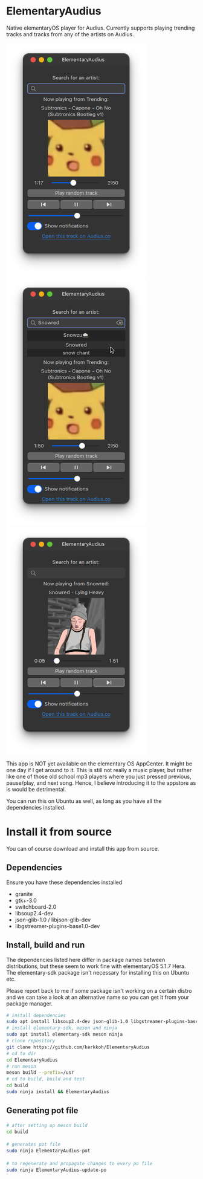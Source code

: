 # ElementaryAudius 

Native elementaryOS player for Audius. Currently supports playing trending tracks and tracks from any of the artists on Audius.

![Trending page](https://github.com/kerkkoh/ElementaryAudius/blob/main/screenshots/0_trending.png?raw=true)
![Search on trending page](https://github.com/kerkkoh/ElementaryAudius/blob/main/screenshots/1_search.png?raw=true)
![Artist page](https://github.com/kerkkoh/ElementaryAudius/blob/main/screenshots/2_artist.png?raw=true)

This app is NOT yet available on the elementary OS AppCenter. It might be one day if I get around to it. This is still not really a music player, but rather like one of those old school mp3 players where you just pressed previous, pause/play, and next song. Hence, I believe introducing it to the appstore as is would be detrimental.

You can run this on Ubuntu as well, as long as you have all the dependencies installed.

# Install it from source

You can of course download and install this app from source.

## Dependencies

Ensure you have these dependencies installed

* granite
* gtk+-3.0
* switchboard-2.0
* libsoup2.4-dev
* json-glib-1.0 / libjson-glib-dev
* libgstreamer-plugins-base1.0-dev

## Install, build and run

The dependencies listed here differ in package names between distributions, but these seem to work fine with elementaryOS 5.1.7 Hera. The elementary-sdk package isn't necessary for installing this on Ubuntu etc.

Please report back to me if some package isn't working on a certain distro and we can take a look at an alternative name so you can get it from your package manager.

```bash
# install dependencies
sudo apt install libsoup2.4-dev json-glib-1.0 libgstreamer-plugins-base1.0-dev
# install elementary-sdk, meson and ninja 
sudo apt install elementary-sdk meson ninja
# clone repository
git clone https://github.com/kerkkoh/ElementaryAudius
# cd to dir
cd ElementaryAudius
# run meson
meson build --prefix=/usr
# cd to build, build and test
cd build
sudo ninja install && ElementaryAudius
```

## Generating pot file

```bash
# after setting up meson build
cd build

# generates pot file
sudo ninja ElementaryAudius-pot

# to regenerate and propagate changes to every po file
sudo ninja ElementaryAudius-update-po
```
